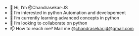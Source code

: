 - 👋 Hi, I’m @Chandrasekar-JS
- 👀 I’m interested in python Automation and developement
- 🌱 I’m currently learning advanced concepts in python
- 💞️ I’m looking to collaborate on python
- 📫 How to reach me? Mail me @chandrasekar.j4@gmail.com

<!---
Chandrasekar-JS/Chandrasekar-JS is a ✨ special ✨ repository because its `README.md` (this file) appears on your GitHub profile.
You can click the Preview link to take a look at your changes.
--->
